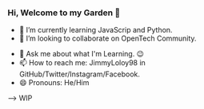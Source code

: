 ### Hi, Welcome to my Garden 👋

<!--
**JimmyLoloy98/JimmyLoloy98** is a ✨ _special_ ✨ repository because its `README.md` (this file) appears on your GitHub profile.

Here are some ideas to get you started:

<!-- - 🔭 I’m currently working on ... -->
- 🌱 I’m currently learning JavaScrip and Python.
- 👯 I’m looking to collaborate on OpenTech Community.
<!-- - 🤔 I’m looking for help with ... 😐 -->
- 💬 Ask me about what I'm Learning. 😉
- 📫 How to reach me: JimmyLoloy98 in GitHub/Twitter/Instagram/Facebook.
- 😄 Pronouns: He/Him
<!-- - ⚡ Fun fact: ... 😐 -->
-->
WIP
